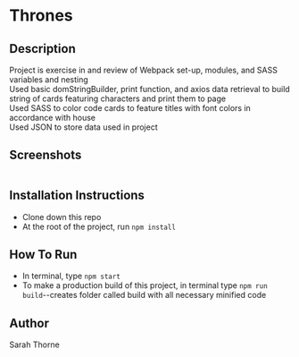 # Thrones  
## Description  
Project is exercise in and review of Webpack set-up, modules, and SASS variables and nesting  
Used basic domStringBuilder, print function, and axios data retrieval to build string of cards featuring characters and print them to page  
Used SASS to color code cards to feature titles with font colors in accordance with house  
Used JSON to store data used in project  
## Screenshots  
![]()  
## Installation Instructions  
* Clone down this repo  
* At the root of the project, run `npm install`  
## How To Run  
* In terminal, type `npm start`  
* To make a production build of this project, in terminal type `npm run build`--creates folder called build with all necessary minified code  
## Author  
Sarah Thorne  

